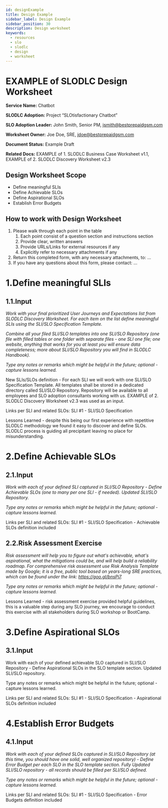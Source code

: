 ```yaml
---
id: designExample
title: Design Example
sidebar_label: Design Example
sidebar_position: 30
description: Design worksheet
keywords:
  - resources
  - slo
  - slodlc
  - design
  - worksheet
---
```

# EXAMPLE of SLODLC Design Worksheet

**Service Name:** Chatbot

**SLODLC Adoption:** Project “SLOtisfactionary Chatbot”

**SLO Adoption Leader:** John Smith, Senior PM, jsmith@bestprepaidgsm.com

**Worksheet Owner:** Joe Doe, SRE, jdoe@bestprepaidgsm.com

**Document Status:** Example Draft

**Related Docs:** EXAMPLE of 1. SLODLC Business Case Worksheet v1.1, EXAMPLE of 2. SLODLC Discovery Worksheet v2.3


## Design Worksheet Scope



* Define meaningful SLIs
* Define Achievable SLOs
* Define Aspirational SLOs
* Establish Error Budgets


## How to work with Design Worksheet



1. Please walk through each point in the table
    1. Each point consist of a question section and instructions section
    2. Provide clear, written answers
    3. Provide URLs/Links for external resources if any
    4. Explicitly refer to necessary attachments if any
2. Return this completed form, with any necessary attachments, to: …
3. If you have any questions about this form, please contact: …


# 1.Define meaningful SLIs


## 1.1.Input

_Work with your final prioritized User Journeys and Expectations list from SLODLC Discovery Worksheet. For each item on the list define meaningful SLIs using the SLI/SLO Specification Template._

_Combine all your filed SLI/SLO templates into one SLI/SLO Repository (one file with filled tables or one folder with separate files - one SLI one file; one website, anything that works for you at least you will ensure data completeness; more about SLI/SLO Repository you will find in SLODLC Handbook)._

_Type any notes or remarks which might be helpful in the future; optional - capture lessons learned._

New SLIs/SLOs definition - For each SLI we will work with one SLI/SLO Specification Template. All templates shall be stored in a dedicated directory called SLI/SLO Repository. Repository will be available to all employees and SLO adoption consultants working with us. EXAMPLE of 2. SLODLC Discovery Worksheet v2.3 was used as an input.

Links per SLI and related SLOs: SLI #1 -  SLI/SLO Specification

Lessons Learned - despite this being our first experience with repetitive SLODLC methodology we found it easy to discover and define SLOs. SLODLC process is guiding all precipitant leaving no place for misunderstanding.


# 2.Define Achievable SLOs


## 2.1.Input

_Work with each of your defined SLI captured in SLI/SLO Repository - Define Achievable SLOs (one to many per one SLI - if needed). Updated SLI/SLO Repository._

_Type any notes or remarks which might be helpful in the future; optional - capture lessons learned._

Links per SLI and related SLOs: SLI #1 -  SLI/SLO Specification - Achievable SLOs definition included


## 2.2.Risk Assessment Exercise

_Risk assessment will help you to figure out what's achievable, what's aspirational, what the mitigations could be, and will help build a reliability roadmap. For comprehensive risk assessment use Risk Analysis Template made by Google; it is a free, public tool based on years-long SRE practices, which can be found under the link: https://goo.gl/bnsPj7._

_Type any notes or remarks which might be helpful in the future; optional - capture lessons learned._

Lessons Learned - risk assessment exercise provided helpful guidelines, this is a valuable step during any SLO journey, we encourage to conduct this exercise with all stakeholders during SLO workshop or BootCamp.


# 3.Define Aspirational SLOs


## 3.1.Input

Work with each of your defined achievable SLO captured in SLI/SLO Repository - Define Aspirational SLOs in the SLO template section. Updated SLI/SLO repository.

Type any notes or remarks which might be helpful in the future; optional - capture lessons learned.

Links per SLI and related SLOs: SLI #1 -  SLI/SLO Specification - Aspirational SLOs definition included


# 4.Establish Error Budgets


## 4.1.Input

_Work with each of your defined SLOs captured in SLI/SLO Repository (at this time, you should have one solid, well organized repository) - Define Error Budget per each SLO in the SLO template section. Fully Updated SLI/SLO repository - all records should be filled per SLI/SLO defined._

_Type any notes or remarks which might be helpful in the future; optional - capture lessons learned._

Links per SLI and related SLOs: SLI #1 -  SLI/SLO Specification - Error Budgets definition included
